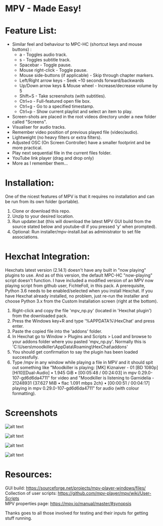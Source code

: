 # MPV - Made Easy!

# Feature List:

* Similar feel and behaviour to MPC-HC (shortcut keys and mouse buttons) :
     * a - Toggles audio track.
     * s - Toggles subtitle track.
     * Spacebar - Toggle pause.
     * Mouse right-click - Toggle pause.
     * Mouse side-buttons (if applicable) - Skip through chapter markers.
     * Left/Right arrow keys - Seek ~10 seconds forward/backwards
     * Up/Down arrow keys  & Mouse wheel - Increase/decrease volume by 5
     * Shift+S - Take screenshots (with subtitles).
     * Ctrl+o - Full-featured open file box.
     * Ctrl+g - Go to a specified timestamp.
     * Ctrl+p - Show current playlist and select an item to play. 
* Screen-shots are placed in the root videos directory under a new folder called "Screens".
* Visualiser for audio tracks.
* Remember video position of previous played file (video/audio).
* Lightweight (no heavy filters or extra filters).
* Adjusted OSC (On Screen Controller) have a smaller footprint and be more practical.
* Play next sequential file in the current files folder.
* YouTube link player (drag and drop only)
* More as I remember them...


# Installation:

One of the nicest features of MPV is that it requires no installation and can be run from its own folder (portable).
1. Clone or download this repo.
2. Unzip to your desired location.
3. Run updater.bat (this will download the latest MPV GUI build from the source stated below and youtube-dl if you pressed 'y' when prompted).
4. Optional: Run installer/mpv-install.bat as administrator to set file associations.



# Hexchat Integration:

Hexchats latest version (2.14.1) doesn't have any built in "now playing" plugins to use. And as of this version, the default MPC-HC "now-playing" script doesn't function. I have included a modified version of an MPV now playing script from github user, FichteFoll, in this pack. A prerequisite, Python 3.6 needs to be enabled/selected when you install Hexchat. If you have Hexchat already installed, no problem, just re-run the installer and choose Python 3.x from the Custom Installation screen (right at the bottom).

1. Right-click and copy the file 'mpv_np.py' (located in 'Hexchat plugin') from the downloaded pack.
2. Press the Windows key+R and type '%APPDATA%\HexChat' and press enter.
3. Paste the copied file into the 'addons' folder.
4. In Hexchat go to Window > Plugins and Scripts > Load and browse to your addons folder where you pasted 'mpv_np.py'. Normally this is 'C:\Users\moodkiller\AppData\Roaming\HexChat\addons'
5. You  should get confirmation to say the plugin has been loaded successfully.
6. Type /mpv in any window while playing a file in MPV and it should spit out something like "Moodkiller is playing: [MK] Kiznaiver - 01 [BD 1080p][Hi10][Dual-Audio] • 1.945 GiB • [00:05:48 / 00:24:03] in mpv 0.29.0-107-gd6d6da4711" for video and "Moodkiller is listening to Garnidelia - 21248931 {37.627 MiB • flac 1.091 mbps 2ch} • [00:00:51 / 00:04:17] playing in mpv 0.29.0-107-gd6d6da4711" for audio (with colour formatting).

# Screenshots
![alt text](https://i.imgur.com/GlXp12f.png "Open file window")

![alt text]([img]https://i.imgur.com/MphDKcp.png "OSC overview, Thumbnail preview, seek bar, volume bar, window title")

![alt text](https://i.imgur.com/nomUrXt.png "Seek to specified timestamp")

![alt text](https://i.imgur.com/xB3cbkY.png "HexChat 2.14.x now playing plugin")

# Resources:
   GUI build: https://sourceforge.net/projects/mpv-player-windows/files/  
   Collection of user scripts: https://github.com/mpv-player/mpv/wiki/User-Scripts  
   MPV properties page: https://mpv.io/manual/master/#synopsis

Thanks goes to all those involved for testing and their inputs for getting stuff running. 
